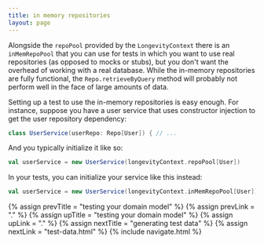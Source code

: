 ```yaml
---
title: in memory repositories
layout: page
---
```


Alongside the `repoPool` provided by the `LongevityContext` there is
an `inMemRepoPool` that you can use for tests in which you want to use
real repositories (as opposed to mocks or stubs), but you don't want
the overhead of working with a real database. While the in-memory
repositories are fully functional, the `Repo.retrieveByQuery` method
will probably not perform well in the face of large amounts of data.

Setting up a test to use the in-memory repositories is easy
enough. For instance, suppose you have a user service that uses
constructor injection to get the user repository dependency:

```scala
class UserService(userRepo: Repo[User]) { // ...
```

And you typically initialize it like so:

```scala
val userService = new UserService(longevityContext.repoPool[User])
```

In your tests, you can initialize your service like this instead:

```scala
val userService = new UserService(longevityContext.inMemRepoPool[User])
```

{% assign prevTitle = "testing your domain model" %}
{% assign prevLink = "." %}
{% assign upTitle = "testing your domain model" %}
{% assign upLink = "." %}
{% assign nextTitle = "generating test data" %}
{% assign nextLink = "test-data.html" %}
{% include navigate.html %}
